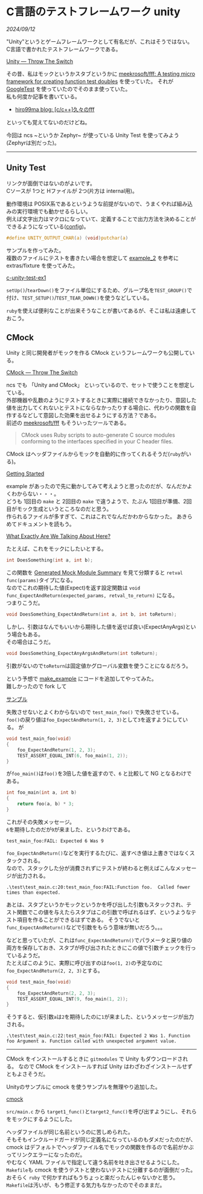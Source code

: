 # C言語のテストフレームワーク unity

<i>2024/09/12</i>

"Unity"というとゲームフレームワークとして有名だが、これはそうではない。  
C言語で書かれたテストフレームワークである。

[Unity — Throw The Switch](https://www.throwtheswitch.org/unity)

その昔、私はモックというかスタブというかに [meekrosoft/fff: A testing micro framework for creating function test doubles](https://github.com/meekrosoft/fff) を使っていた。
それが [GoogleTest](https://google.github.io/googletest/) を使っていたのでそのまま使っていた。  
私も何度か記事を書いている。

* [hiro99ma blog: \[c/c++\]久々のfff](https://hiro99ma.blogspot.com/2021/03/ccfff.html)

といっても覚えてないのだけどね。

今回は ncs ~というか Zephyr~ が使っている Unity Test を使ってみよう(Zephyrは別だった)。

----

## Unity Test

リンクが面倒ではないのがよいです。  
Cソースが 1つと Hファイルが 2つ(片方は internal用)。

動作環境は POSIX系であるというような前提がないので、うまくやれば組み込みの実行環境でも動かせるらしい。  
例えば文字出力はマクロになっていて、定義することで出力方法を決めることができるようになっている([config](https://github.com/ThrowTheSwitch/Unity/blob/master/docs/UnityConfigurationGuide.md#toolset-customization))。

```c
#define UNITY_OUTPUT_CHAR(a) (void)putchar(a)
```

サンプルを作ってみた。  
複数のファイルにテストを書きたい場合を想定して [example_2](https://github.com/ThrowTheSwitch/Unity/tree/master/examples/example_2) を参考に extras/fixture を使ってみた。

[c-unity-test-ex1](https://github.com/hirokuma/c-unity-test-ex1)

`setUp()`/`tearDown()`をファイル単位にするため、グループ名を`TEST_GROUP()`で付け、`TEST_SETUP()`/`TEST_TEAR_DOWN()`を使うなどしている。

`ruby`を使えば便利なことが出来そうなことが書いてあるが、そこは私は遠慮しておこう。

## CMock

Unity と同じ開発者がモックを作る CMock というフレームワークも公開している。

[CMock — Throw The Switch](https://www.throwtheswitch.org/cmock)

ncs でも 「Unity and CMock」 といっているので、セットで使うことを想定している。  
外部機器や乱数のようにテストするときに実際に接続できなかったり、意図した値を出力してくれないとテストにならなかったりする場合に、代わりの関数を自作するなどして意図した効果を出せるようにする方法？である。  
前述の [meekrosoft/fff](https://github.com/meekrosoft/fff) もそういったツールである。

> CMock uses Ruby scripts to auto-generate C source modules conforming to the interfaces specified in your C header files.

CMock はヘッダファイルからモックを自動的に作ってくれるそうだ(`ruby`がいる)。

[Getting Started](https://github.com/ThrowTheSwitch/CMock?tab=readme-ov-file#getting-started) 

example があったので先に動かしてみて考えようと思ったのだが、なんだかよくわからない・・・。  
どうも 1回目の `make` と 2回目の `make` で違うようで、たぶん 1回目が準備、2回目がモック生成というところなのだと思う。  
作られるファイルが多すぎて、これはこれでなんだかわからなかった。
あきらめてドキュメントを読もう。

[What Exactly Are We Talking About Here?](https://github.com/ThrowTheSwitch/CMock/blob/master/docs/CMock_Summary.md#what-exactly-are-we-talking-about-here)

たとえば、これをモックにしたいとする。

```c
int DoesSomething(int a, int b);
```

この関数を [Generated Mock Module Summary](https://github.com/ThrowTheSwitch/CMock/blob/master/docs/CMock_Summary.md#generated-mock-module-summary) を見て分類すると `retval func(params)`タイプになる。  
なのでこれの期待した値(Expect)を返す設定関数は `void func_ExpectAndReturn(expected_params, retval_to_return)` になる。  
つまりこうだ。

```c
void DoesSomething_ExpectAndReturn(int a, int b, int toReturn);
```

しかし、引数はなんでもいいから期待した値を返せば良い(ExpectAnyArgs)という場合もある。  
その場合はこうだ。

```c
void DoesSomething_ExpectAnyArgsAndReturn(int toReturn);
```

引数がないので`toReturn`は固定値かグローバル変数を使うことになるだろう。

という予想で [make_example](https://github.com/ThrowTheSwitch/CMock/tree/master/examples/make_example) にコードを追加してやってみた。  
難しかったので fork して

[サンプル](https://github.com/hirokuma/CMock/tree/hirokuma/sample/examples/make_example)

失敗させないとよくわからないので `test_main_foo()` で失敗させている。
`foo()`の戻り値は`foo_ExpectAndReturn(1, 2, 3)`として`3`を返すようにしている。  が

```c
void test_main_foo(void)
{
    foo_ExpectAndReturn(1, 2, 3);
    TEST_ASSERT_EQUAL_INT(6, foo_main(1, 2));
}
```

が`foo_main()`は`foo()`を3倍した値を返すので、`6` と比較して NG となるわけである。

```c
int foo_main(int a, int b)
{
    return foo(a, b) * 3;
}
```

これがその失敗メッセージ。  
`6`を期待したのだが`9`が来ました、というわけである。

```
test_main_foo:FAIL: Expected 6 Was 9
```

`foo_ExpectAndReturn()`などを実行するたびに、返すべき値は上書きではなくスタックされる。  
なので、スタックした分が消費されずにテストが終わると例えばこんなメッセージが出力される。

```log
.\test\test_main.c:20:test_main_foo:FAIL:Function foo.  Called fewer times than expected.
```

あとは、スタブというかモックというかを呼び出した引数もスタックされ、テスト関数でこの値を与えたらスタブはこの引数で呼ばれるはず、というようなテスト項目を作ることができるはずである。
そうでないと `func_ExpectAndReturn()`などで引数をもらう意味が無いだろう。。。

などと思っていたが、これは`func_ExpectAndReturn()`でパラメータと戻り値の両方を保存しておき、スタブが呼び出されたときにこの値で引数チェックを行っているようだ。  
たとえばこのように、実際に呼び出すのは`foo(1, 2)`の予定なのに`foo_ExpectAndReturn(2, 2, 3)`とする。

```c
void test_main_foo(void)
{
    foo_ExpectAndReturn(2, 2, 3);
    TEST_ASSERT_EQUAL_INT(9, foo_main(1, 2));
}
```

そうすると、仮引数`a`は`2`を期待したのに`1`が来ました、というメッセージが出力される。

```log
.\test\test_main.c:22:test_main_foo:FAIL: Expected 2 Was 1. Function foo Argument a. Function called with unexpected argument value.
```

----

CMock をインストールするときに `gitmodules` で Unity もダウンロードされる。
なので CMock をインストールすれば Unity はわざわざインストールせずともよさそうだ。

Unityのサンプルに cmock を使うサンプルを無理やり追加した。

[cmock](https://github.com/hirokuma/c-unity-test-ex1/tree/cmock)

`src/main.c` から `target1_func()`と`target2_func()`を呼び出すようにし、それらをモックにするようにした。

ヘッダファイルが同じ名前というのに苦しめられた。  
そもそもインクルードガードが同じ定義名になっているのもダメだったのだが、cmock はデフォルトでヘッダファイル名でモックの関数を作るので名前がかぶってリンクエラーになったのだ。  
やむなく YAML ファイルで指定して違う名前を吐き出させるようにした。  
`Makefile`も cmock を使うテストと使わないテストに分離するのが面倒だった。
おそらく `ruby` で何かすればもうちょっと楽だったんじゃないかと思う。
`Makefile`は汚いが、もう修正する気力もなかったのでそのままだ。

